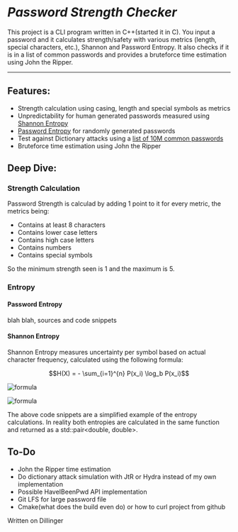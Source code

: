 # _Password Strength Checker_


This project is a CLI program written in C++(started it in C). You input a password and it calculates strength/safety with various metrics (length, special characters, etc.), Shannon and Password Entropy. It also checks if it is in a list of common passwords and provides a bruteforce time estimation using John the Ripper.

---

## Features:

- Strength calculation using casing, length and special symbols as metrics
- Unpredictability for human generated passwords measured using [Shannon Entropy](https://en.wikipedia.org/wiki/Entropy_(information_theory)) 
- [Password Entropy](https://www.pleacher.com/mp/mlessons/algebra/entropy.html) for randomly generated passwords
- Test against Dictionary attacks using a [list of 10M common passwords](https://github.com/danielmiessler/SecLists/blob/master/Passwords/Common-Credentials/Pwdb_top-10000000.txt)
- Bruteforce time estimation using John the Ripper

## Deep Dive:

<h3>Strength Calculation</h3>

Password Strength is calculad by adding 1 point to it for every metric, the metrics being:
<br>
- Contains at least 8 characters
- Contains lower case letters
- Contains high case letters
- Contains numbers
- Contains special symbols

So the minimum strength seen is 1 and the maximum is 5.


<h3>Entropy</h3>

<h4>Password Entropy</h4>

blah blah, sources and code snippets

<h4>Shannon Entropy</h4>

Shannon Entropy measures uncertainty per symbol based on actual character frequency, calculated using the following formula:

```math
H(X) = - \sum_{i=1}^{n} P(x_i) \log_b P(x_i)
```

![formula](https://wikimedia.org/api/rest_v1/media/math/render/svg/ff26f81edc1f4bb204793a52b2430c77f6633203)

<img src = "https://wikimedia.org/api/rest_v1/media/math/render/svg/ff26f81edc1f4bb204793a52b2430c77f6633203" alt = "formula">

The above code snippets are a simplified example of the entropy calculations. In reality both entropies are calculated in the same function and returned as a std::pair<double, double>.

## To-Do

 - John the Ripper time estimation
 - Do dictionary attack simulation with JtR or Hydra instead of my own implementation
 - Possible HaveIBeenPwd API implementation
 - Git LFS for large password file
 - Cmake(what does the build even do) or how to curl project from github

Written on Dillinger
